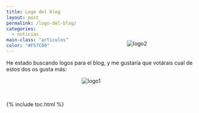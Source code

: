 ```yaml
---
title: Logo del blog
layout: post
permalink: /logo-del-blog/
categories:
  - noticias
main-class: "articulos"
color: "#F57C00"
---
```

He estado buscando logos para el blog, y me gustaría que votárais cual de estos dos os gusta más:

<div style="position:relative; left:200px;">
<p>
<img src="https://lh3.ggpht.com/_IlK2pNFFgGM/TR0I_dCEjKI/AAAAAAAAAPY/xsSZKgIFzvg/logo1.png" alt="logo1" />
</p>
</div>
<div style="position:relative; left:320px; top:-130px;">
<p>
<img src="https://lh5.ggpht.com/_IlK2pNFFgGM/TR0I_Mj3ZwI/AAAAAAAAAPU/3GE1tq8BhsI/logo2.png" alt="logo2" />
</p>
</div>
<!--ad-->



{% include toc.html %}
